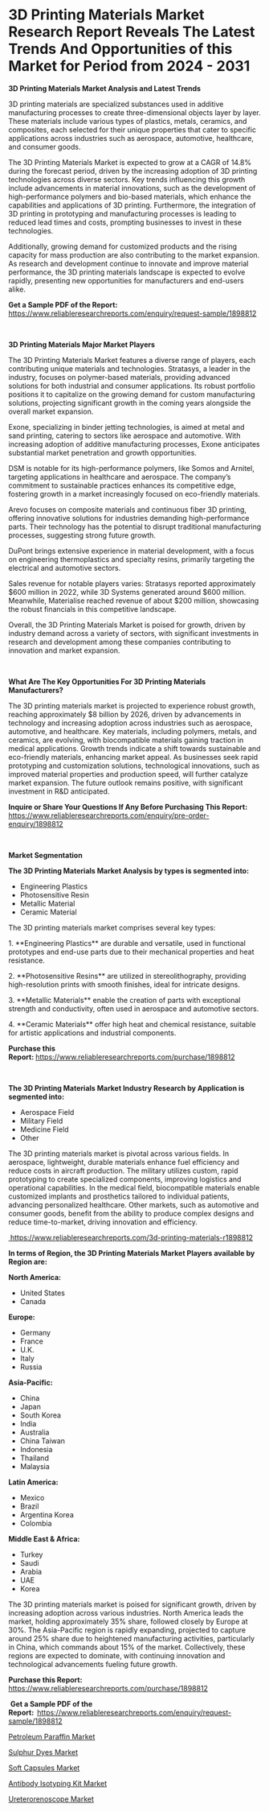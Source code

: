 <p><h1>3D Printing Materials Market Research Report Reveals The Latest Trends And Opportunities of this Market for Period from 2024 - 2031</h1></p><p><strong>3D Printing Materials Market Analysis and Latest Trends</strong></p>
<p><p>3D printing materials are specialized substances used in additive manufacturing processes to create three-dimensional objects layer by layer. These materials include various types of plastics, metals, ceramics, and composites, each selected for their unique properties that cater to specific applications across industries such as aerospace, automotive, healthcare, and consumer goods.</p><p>The 3D Printing Materials Market is expected to grow at a CAGR of 14.8% during the forecast period, driven by the increasing adoption of 3D printing technologies across diverse sectors. Key trends influencing this growth include advancements in material innovations, such as the development of high-performance polymers and bio-based materials, which enhance the capabilities and applications of 3D printing. Furthermore, the integration of 3D printing in prototyping and manufacturing processes is leading to reduced lead times and costs, prompting businesses to invest in these technologies.</p><p>Additionally, growing demand for customized products and the rising capacity for mass production are also contributing to the market expansion. As research and development continue to innovate and improve material performance, the 3D printing materials landscape is expected to evolve rapidly, presenting new opportunities for manufacturers and end-users alike.</p></p>
<p><strong>Get a Sample PDF of the Report:&nbsp;</strong> <a href="https://www.reliableresearchreports.com/enquiry/request-sample/1898812?utm_campaign=7&utm_medium=2&utm_source=Github&utm_content=ia&utm_term=07112024&utm_id=3d-printing-materials">https://www.reliableresearchreports.com/enquiry/request-sample/1898812</a></p>
<p>&nbsp;</p>
<p><strong>3D Printing Materials Major Market Players</strong></p>
<p><p>The 3D Printing Materials Market features a diverse range of players, each contributing unique materials and technologies. Stratasys, a leader in the industry, focuses on polymer-based materials, providing advanced solutions for both industrial and consumer applications. Its robust portfolio positions it to capitalize on the growing demand for custom manufacturing solutions, projecting significant growth in the coming years alongside the overall market expansion.</p><p>Exone, specializing in binder jetting technologies, is aimed at metal and sand printing, catering to sectors like aerospace and automotive. With increasing adoption of additive manufacturing processes, Exone anticipates substantial market penetration and growth opportunities.</p><p>DSM is notable for its high-performance polymers, like Somos and Arnitel, targeting applications in healthcare and aerospace. The company’s commitment to sustainable practices enhances its competitive edge, fostering growth in a market increasingly focused on eco-friendly materials.</p><p>Arevo focuses on composite materials and continuous fiber 3D printing, offering innovative solutions for industries demanding high-performance parts. Their technology has the potential to disrupt traditional manufacturing processes, suggesting strong future growth.</p><p>DuPont brings extensive experience in material development, with a focus on engineering thermoplastics and specialty resins, primarily targeting the electrical and automotive sectors. </p><p>Sales revenue for notable players varies: Stratasys reported approximately $600 million in 2022, while 3D Systems generated around $600 million. Meanwhile, Materialise reached revenue of about $200 million, showcasing the robust financials in this competitive landscape.</p><p>Overall, the 3D Printing Materials Market is poised for growth, driven by industry demand across a variety of sectors, with significant investments in research and development among these companies contributing to innovation and market expansion.</p></p>
<p>&nbsp;</p>
<p><strong>What Are The Key Opportunities For 3D Printing Materials Manufacturers?</strong></p>
<p><p>The 3D printing materials market is projected to experience robust growth, reaching approximately $8 billion by 2026, driven by advancements in technology and increasing adoption across industries such as aerospace, automotive, and healthcare. Key materials, including polymers, metals, and ceramics, are evolving, with biocompatible materials gaining traction in medical applications. Growth trends indicate a shift towards sustainable and eco-friendly materials, enhancing market appeal. As businesses seek rapid prototyping and customization solutions, technological innovations, such as improved material properties and production speed, will further catalyze market expansion. The future outlook remains positive, with significant investment in R&D anticipated.</p></p>
<p><strong>Inquire or Share Your Questions If Any Before Purchasing This Report:</strong> <a href="https://www.reliableresearchreports.com/enquiry/pre-order-enquiry/1898812?utm_campaign=7&utm_medium=2&utm_source=Github&utm_content=ia&utm_term=07112024&utm_id=3d-printing-materials">https://www.reliableresearchreports.com/enquiry/pre-order-enquiry/1898812</a></p>
<p>&nbsp;</p>
<p><strong>Market Segmentation</strong></p>
<p><strong>The 3D Printing Materials Market Analysis by types is segmented into:</strong></p>
<p><ul><li>Engineering Plastics</li><li>Photosensitive Resin</li><li>Metallic Material</li><li>Ceramic Material</li></ul></p>
<p><p>The 3D printing materials market comprises several key types: </p><p>1. **Engineering Plastics** are durable and versatile, used in functional prototypes and end-use parts due to their mechanical properties and heat resistance. </p><p>2. **Photosensitive Resins** are utilized in stereolithography, providing high-resolution prints with smooth finishes, ideal for intricate designs. </p><p>3. **Metallic Materials** enable the creation of parts with exceptional strength and conductivity, often used in aerospace and automotive sectors. </p><p>4. **Ceramic Materials** offer high heat and chemical resistance, suitable for artistic applications and industrial components.</p></p>
<p><strong>Purchase this Report:&nbsp;</strong><a href="https://www.reliableresearchreports.com/purchase/1898812?utm_campaign=7&utm_medium=2&utm_source=Github&utm_content=ia&utm_term=07112024&utm_id=3d-printing-materials">https://www.reliableresearchreports.com/purchase/1898812</a></p>
<p>&nbsp;</p>
<p><strong>The 3D Printing Materials Market Industry Research by Application is segmented into:</strong></p>
<p><ul><li>Aerospace Field</li><li>Military Field</li><li>Medicine Field</li><li>Other</li></ul></p>
<p><p>The 3D printing materials market is pivotal across various fields. In aerospace, lightweight, durable materials enhance fuel efficiency and reduce costs in aircraft production. The military utilizes custom, rapid prototyping to create specialized components, improving logistics and operational capabilities. In the medical field, biocompatible materials enable customized implants and prosthetics tailored to individual patients, advancing personalized healthcare. Other markets, such as automotive and consumer goods, benefit from the ability to produce complex designs and reduce time-to-market, driving innovation and efficiency.</p></p>
<p><a href="https://www.reliableresearchreports.com/3d-printing-materials-r1898812?utm_campaign=7&utm_medium=2&utm_source=Github&utm_content=ia&utm_term=07112024&utm_id=3d-printing-materials">&nbsp;https://www.reliableresearchreports.com/3d-printing-materials-r1898812</a></p>
<p><strong>In terms of Region, the 3D Printing Materials Market Players available by Region are:</strong></p>
<p>
    <p> <strong> North America: </strong>
        <ul>
            <li>United States</li>
            <li>Canada</li>
        </ul>
        </p> 
    <p> <strong> Europe: </strong>
        <ul>
            <li>Germany</li>
            <li>France</li>
            <li>U.K.</li>
            <li>Italy</li>
            <li>Russia</li>
        </ul>
        </p> 
    <p> <strong> Asia-Pacific: </strong>
        <ul>
            <li>China</li>
            <li>Japan</li>
            <li>South Korea</li>
            <li>India</li>
            <li>Australia</li>
            <li>China Taiwan</li>
            <li>Indonesia</li>
            <li>Thailand</li>
            <li>Malaysia</li>
        </ul>
        </p> 
    <p> <strong> Latin America: </strong>
        <ul>
            <li>Mexico</li>
            <li>Brazil</li>
            <li>Argentina Korea</li>
            <li>Colombia</li>
        </ul>
        </p> 
    <p> <strong> Middle East & Africa: </strong>
        <ul>
            <li>Turkey</li>
            <li>Saudi</li>
            <li>Arabia</li>
            <li>UAE</li>
            <li>Korea</li>
        </ul>
    </p>
    </p>
<p><p>The 3D printing materials market is poised for significant growth, driven by increasing adoption across various industries. North America leads the market, holding approximately 35% share, followed closely by Europe at 30%. The Asia-Pacific region is rapidly expanding, projected to capture around 25% share due to heightened manufacturing activities, particularly in China, which commands about 15% of the market. Collectively, these regions are expected to dominate, with continuing innovation and technological advancements fueling future growth.</p></p>
<p><strong>Purchase this Report: </strong><a href="https://www.reliableresearchreports.com/purchase/1898812?utm_campaign=7&utm_medium=2&utm_source=Github&utm_content=ia&utm_term=07112024&utm_id=3d-printing-materials">https://www.reliableresearchreports.com/purchase/1898812</a></p>
<p>&nbsp;<strong>Get a Sample PDF of the Report:&nbsp;&nbsp;</strong><a href="https://www.reliableresearchreports.com/enquiry/request-sample/1898812?utm_campaign=7&utm_medium=2&utm_source=Github&utm_content=ia&utm_term=07112024&utm_id=3d-printing-materials">https://www.reliableresearchreports.com/enquiry/request-sample/1898812</a></p>
<p><strong></strong></p>
<p><p><a href="https://github.com/FahadAhmed223/Market-Research-Report-List-1/blob/main/petroleum-paraffin-market.md?utm_campaign=7&utm_medium=2&utm_source=Github&utm_content=ia&utm_term=07112024&utm_id=3d-printing-materials">Petroleum Paraffin Market</a></p><p><a href="https://medium.com/@arielleyseb/navigating-the-sulphur-dyes-landscape-a-deep-dive-the-sulphur-dyes-market-is-poised-for-77b9658611db?utm_campaign=7&utm_medium=2&utm_source=Github&utm_content=ia&utm_term=07112024&utm_id=3d-printing-materials">Sulphur Dyes Market</a></p><p><a href="https://medium.com/@dave2as/the-global-soft-capsules-market-is-at-the-forefront-of-innovation-driving-rapid-industry-ad7fd91060e5?utm_campaign=7&utm_medium=2&utm_source=Github&utm_content=ia&utm_term=07112024&utm_id=3d-printing-materials">Soft Capsules Market</a></p><p><a href="https://issuu.com/reportprime-2/docs/antibody-isotyping-kit-market-size-_0a80f55bfefeff?utm_campaign=7&utm_medium=2&utm_source=Github&utm_content=ia&utm_term=07112024&utm_id=3d-printing-materials">Antibody Isotyping Kit Market</a></p><p><a href="https://issuu.com/reportprime-2/docs/ureterorenoscope-market-size-2030.p_e5e80bdded681d?utm_campaign=7&utm_medium=2&utm_source=Github&utm_content=ia&utm_term=07112024&utm_id=3d-printing-materials">Ureterorenoscope Market</a></p></p>